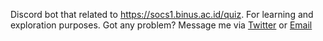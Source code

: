 Discord bot that related to https://socs1.binus.ac.id/quiz. For learning and exploration purposes.
Got any problem? Message me via [Twitter](https://twitter.com/_yoshimoe) or [Email](mailto:maigahara@gmail.com)